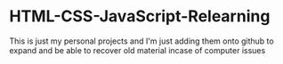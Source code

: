 # HTML-CSS-JavaScript-Relearning
This is just my personal projects and I'm just adding them onto github to expand and be able to recover old material incase of computer issues
